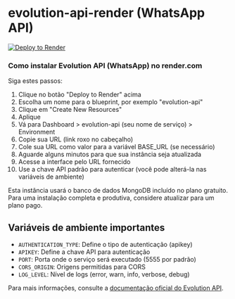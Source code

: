 # evolution-api-render (WhatsApp API)

[![Deploy to Render](https://render.com/images/deploy-to-render-button.svg)](https://render.com/deploy)

### Como instalar Evolution API (WhatsApp) no render.com

Siga estes passos:

1. Clique no botão "Deploy to Render" acima
2. Escolha um nome para o blueprint, por exemplo "evolution-api"
3. Clique em "Create New Resources"
4. Aplique
5. Vá para Dashboard > evolution-api (seu nome de serviço) > Environment
6. Copie sua URL (link roxo no cabeçalho)
7. Cole sua URL como valor para a variável BASE_URL (se necessário)
8. Aguarde alguns minutos para que sua instância seja atualizada
9. Acesse a interface pelo URL fornecido
10. Use a chave API padrão para autenticar (você pode alterá-la nas variáveis de ambiente)

Esta instância usará o banco de dados MongoDB incluído no plano gratuito. Para uma instalação completa e produtiva, considere atualizar para um plano pago.

## Variáveis de ambiente importantes

- `AUTHENTICATION_TYPE`: Define o tipo de autenticação (apikey)
- `APIKEY`: Define a chave API para autenticação
- `PORT`: Porta onde o serviço será executado (5555 por padrão)
- `CORS_ORIGIN`: Origens permitidas para CORS
- `LOG_LEVEL`: Nível de logs (error, warn, info, verbose, debug)

Para mais informações, consulte a [documentação oficial do Evolution API](https://github.com/evolution-api/evolution-api).
